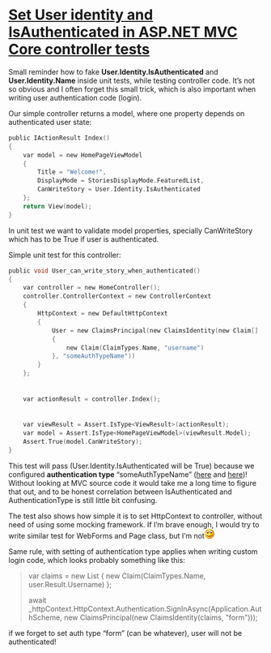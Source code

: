 # [Set User identity and IsAuthenticated in ASP.NET MVC Core controller tests](https://hudosvibe.net/post/mock-user-identity-in-asp.net-mvc-core-controller-tests)

Small reminder how to fake **User.Identity.IsAuthenticated** and **User.Identity.Name** inside unit tests, while testing controller code. It’s not so obvious and I often forget this small trick, which is also important when writing user authentication code (login).

Our simple controller returns a model, where one property depends on authenticated user state:

```c
public IActionResult Index()
{
    var model = new HomePageViewModel
    {
        Title = "Welcome!",
        DisplayMode = StoriesDisplayMode.FeaturedList,
        CanWriteStory = User.Identity.IsAuthenticated
    };
    return View(model);
} 
```

In unit test we want to validate model properties, specially CanWriteStory which has to be True if user is authenticated.

Simple unit test for this controller:

```c
public void User_can_write_story_when_authenticated()
{
    var controller = new HomeController();
    controller.ControllerContext = new ControllerContext
    {
        HttpContext = new DefaultHttpContext
        {
            User = new ClaimsPrincipal(new ClaimsIdentity(new Claim[]
            {
                new Claim(ClaimTypes.Name, "username")
            }, "someAuthTypeName"))
        }
    };


    var actionResult = controller.Index();


    var viewResult = Assert.IsType<ViewResult>(actionResult);
    var model = Assert.IsType<HomePageViewModel>(viewResult.Model);
    Assert.True(model.CanWriteStory);
}
```

This test will pass (User.Identity.IsAuthenticated will be True) because we configured **authentication type** “someAuthTypeName” ([here](https://github.com/Microsoft/referencesource/blob/master/mscorlib/system/security/claims/ClaimsIdentity.cs#L271) and [here](https://github.com/Microsoft/referencesource/blob/master/mscorlib/system/security/claims/ClaimsIdentity.cs#L461))! Without looking at MVC source code it would take me a long time to figure that out, and to be honest correlation between IsAuthenticated and AuthenticationType is still little bit confusing. 

The test also shows how simple it is to set HttpContext to controller, without need of using some mocking framework. If I’m brave enough, I would try to write similar test for WebForms and Page class, but I’m not![Smile](SetUserIdentityAndIsAuthenticated.assets/41ec8d5f-3a66-4ac9-8b1a-5c8175bed41b.png)

Same rule, with setting of authentication type applies when writing custom login code, which looks probably something like this:

> var claims = new List<Claim> { new Claim(ClaimTypes.Name, user.Result.Username) };
>
> await _httpContext.HttpContext.Authentication.SignInAsync(Application.AuthScheme, new ClaimsPrincipal(new ClaimsIdentity(claims, "form")));

if we forget to set auth type “form” (can be whatever), user will not be authenticated!
